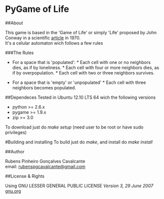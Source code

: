 PyGame of Life
===========

##About

This game is based in the 'Game of Life' or simply 'Life' proposed by John Conway in a scientific [article](http://ddi.cs.uni-potsdam.de/HyFISCH/Produzieren/lis_projekt/proj_gamelife/ConwayScientificAmerican.htm) in 1970.  
It's a celular automaton wich follows a few rules

###The Rules

*    For a space that is 'populated':
    *    Each cell with one or no neighbors dies, as if by loneliness. 
    *    Each cell with four or more neighbors dies, as if by overpopulation. 
    *    Each cell with two or three neighbors survives.  
  
*    For a space that is 'empty' or 'unpopulated'
    *   Each cell with three neighbors becomes populated. 
  
##Dependeces
Tested in Ubuntu 12.10 LTS 64 wich the following versions
*    python >= 2.6.x
*    pygame >= 1.9.x
*    zip >= 3.0

To download just do *make setup* (need user to be root or have sudo privileges)

#Building and installing
To build just do *make*, and install do *make install*

##Author

Rubens Pinheiro Gonçalves Cavalcante  
email: [rubenspgcavalcante@gmail.com](mailto:rubenspgcavalcante@gmail.com)

##License & Rights

Using GNU LESSER GENERAL PUBLIC LICENSE *Version 3, 29 June 2007*  
[gnu.org](http://www.gnu.org/copyleft/gpl.html,"GPLv3")  